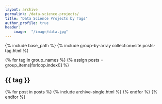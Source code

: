 ```yaml
---
layout: archive
permalink: /data-science-projects/
title: "Data Science Projects by Tags"
author_profile: true
header:
	image:  "/image/data.jpg"
---
```


{% include base_path %}
{% include group-by-array collection=site.posts-tag.html %}

{% for tag in group_names %}
  {% assign posts = group_items[forloop.index0] %}
  <h2 id="{{ tag | slugify }}" class="archive__subtitle">{{ tag }}</h2>
  {% for post in posts %}
    {% include archive-single.html %}
  {% endfor %}
{% endfor %}
	